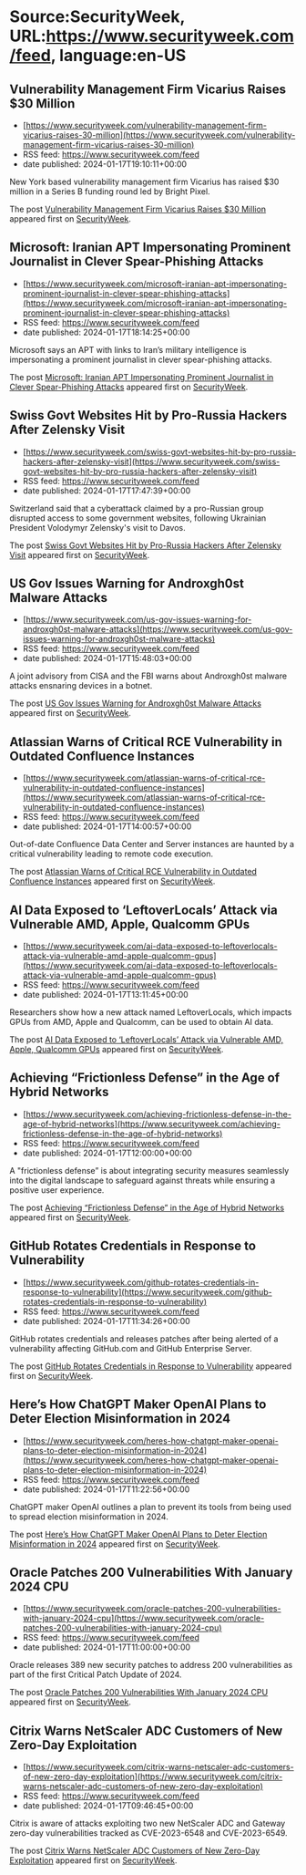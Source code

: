 # Source:SecurityWeek, URL:https://www.securityweek.com/feed, language:en-US

## Vulnerability Management Firm Vicarius Raises $30 Million
 - [https://www.securityweek.com/vulnerability-management-firm-vicarius-raises-30-million](https://www.securityweek.com/vulnerability-management-firm-vicarius-raises-30-million)
 - RSS feed: https://www.securityweek.com/feed
 - date published: 2024-01-17T19:10:11+00:00

<p>New York based vulnerability management firm Vicarius has raised $30 million in a Series B funding round led by Bright Pixel.</p>
<p>The post <a href="https://www.securityweek.com/vulnerability-management-firm-vicarius-raises-30-million/">Vulnerability Management Firm Vicarius Raises $30 Million</a> appeared first on <a href="https://www.securityweek.com">SecurityWeek</a>.</p>

## Microsoft: Iranian APT Impersonating Prominent Journalist in Clever Spear-Phishing Attacks
 - [https://www.securityweek.com/microsoft-iranian-apt-impersonating-prominent-journalist-in-clever-spear-phishing-attacks](https://www.securityweek.com/microsoft-iranian-apt-impersonating-prominent-journalist-in-clever-spear-phishing-attacks)
 - RSS feed: https://www.securityweek.com/feed
 - date published: 2024-01-17T18:14:25+00:00

<p>Microsoft says an APT with links to Iran’s military intelligence is impersonating a prominent journalist in clever spear-phishing attacks.</p>
<p>The post <a href="https://www.securityweek.com/microsoft-iranian-apt-impersonating-prominent-journalist-in-clever-spear-phishing-attacks/">Microsoft: Iranian APT Impersonating Prominent Journalist in Clever Spear-Phishing Attacks</a> appeared first on <a href="https://www.securityweek.com">SecurityWeek</a>.</p>

## Swiss Govt Websites Hit by Pro-Russia Hackers After Zelensky Visit
 - [https://www.securityweek.com/swiss-govt-websites-hit-by-pro-russia-hackers-after-zelensky-visit](https://www.securityweek.com/swiss-govt-websites-hit-by-pro-russia-hackers-after-zelensky-visit)
 - RSS feed: https://www.securityweek.com/feed
 - date published: 2024-01-17T17:47:39+00:00

<p>Switzerland said that a cyberattack claimed by a pro-Russian group disrupted access to some government websites, following Ukrainian President Volodymyr Zelensky's visit to Davos.</p>
<p>The post <a href="https://www.securityweek.com/swiss-govt-websites-hit-by-pro-russia-hackers-after-zelensky-visit/">Swiss Govt Websites Hit by Pro-Russia Hackers After Zelensky Visit</a> appeared first on <a href="https://www.securityweek.com">SecurityWeek</a>.</p>

## US Gov Issues Warning for Androxgh0st Malware Attacks
 - [https://www.securityweek.com/us-gov-issues-warning-for-androxgh0st-malware-attacks](https://www.securityweek.com/us-gov-issues-warning-for-androxgh0st-malware-attacks)
 - RSS feed: https://www.securityweek.com/feed
 - date published: 2024-01-17T15:48:03+00:00

<p>A joint advisory from CISA and the FBI warns about Androxgh0st malware attacks ensnaring devices in a botnet.</p>
<p>The post <a href="https://www.securityweek.com/us-gov-issues-warning-for-androxgh0st-malware-attacks/">US Gov Issues Warning for Androxgh0st Malware Attacks</a> appeared first on <a href="https://www.securityweek.com">SecurityWeek</a>.</p>

## Atlassian Warns of Critical RCE Vulnerability in Outdated Confluence Instances
 - [https://www.securityweek.com/atlassian-warns-of-critical-rce-vulnerability-in-outdated-confluence-instances](https://www.securityweek.com/atlassian-warns-of-critical-rce-vulnerability-in-outdated-confluence-instances)
 - RSS feed: https://www.securityweek.com/feed
 - date published: 2024-01-17T14:00:57+00:00

<p>Out-of-date Confluence Data Center and Server instances are haunted by a critical vulnerability leading to remote code execution.</p>
<p>The post <a href="https://www.securityweek.com/atlassian-warns-of-critical-rce-vulnerability-in-outdated-confluence-instances/">Atlassian Warns of Critical RCE Vulnerability in Outdated Confluence Instances</a> appeared first on <a href="https://www.securityweek.com">SecurityWeek</a>.</p>

## AI Data Exposed to ‘LeftoverLocals’ Attack via Vulnerable AMD, Apple, Qualcomm GPUs
 - [https://www.securityweek.com/ai-data-exposed-to-leftoverlocals-attack-via-vulnerable-amd-apple-qualcomm-gpus](https://www.securityweek.com/ai-data-exposed-to-leftoverlocals-attack-via-vulnerable-amd-apple-qualcomm-gpus)
 - RSS feed: https://www.securityweek.com/feed
 - date published: 2024-01-17T13:11:45+00:00

<p>Researchers show how a new attack named LeftoverLocals, which impacts GPUs from AMD, Apple and Qualcomm, can be used to obtain AI data.</p>
<p>The post <a href="https://www.securityweek.com/ai-data-exposed-to-leftoverlocals-attack-via-vulnerable-amd-apple-qualcomm-gpus/">AI Data Exposed to &#8216;LeftoverLocals&#8217; Attack via Vulnerable AMD, Apple, Qualcomm GPUs</a> appeared first on <a href="https://www.securityweek.com">SecurityWeek</a>.</p>

## Achieving “Frictionless Defense” in the Age of Hybrid Networks
 - [https://www.securityweek.com/achieving-frictionless-defense-in-the-age-of-hybrid-networks](https://www.securityweek.com/achieving-frictionless-defense-in-the-age-of-hybrid-networks)
 - RSS feed: https://www.securityweek.com/feed
 - date published: 2024-01-17T12:00:00+00:00

<p>A "frictionless defense” is about integrating security measures seamlessly into the digital landscape to safeguard against threats while ensuring a positive user experience.</p>
<p>The post <a href="https://www.securityweek.com/achieving-frictionless-defense-in-the-age-of-hybrid-networks/">Achieving &#8220;Frictionless Defense&#8221; in the Age of Hybrid Networks</a> appeared first on <a href="https://www.securityweek.com">SecurityWeek</a>.</p>

## GitHub Rotates Credentials in Response to Vulnerability
 - [https://www.securityweek.com/github-rotates-credentials-in-response-to-vulnerability](https://www.securityweek.com/github-rotates-credentials-in-response-to-vulnerability)
 - RSS feed: https://www.securityweek.com/feed
 - date published: 2024-01-17T11:34:26+00:00

<p>GitHub rotates credentials and releases patches after being alerted of a vulnerability affecting GitHub.com and GitHub Enterprise Server.</p>
<p>The post <a href="https://www.securityweek.com/github-rotates-credentials-in-response-to-vulnerability/">GitHub Rotates Credentials in Response to Vulnerability</a> appeared first on <a href="https://www.securityweek.com">SecurityWeek</a>.</p>

## Here’s How ChatGPT Maker OpenAI Plans to Deter Election Misinformation in 2024
 - [https://www.securityweek.com/heres-how-chatgpt-maker-openai-plans-to-deter-election-misinformation-in-2024](https://www.securityweek.com/heres-how-chatgpt-maker-openai-plans-to-deter-election-misinformation-in-2024)
 - RSS feed: https://www.securityweek.com/feed
 - date published: 2024-01-17T11:22:56+00:00

<p>ChatGPT maker OpenAI outlines a plan to prevent its tools from being used to spread election misinformation in 2024.</p>
<p>The post <a href="https://www.securityweek.com/heres-how-chatgpt-maker-openai-plans-to-deter-election-misinformation-in-2024/">Here&#8217;s How ChatGPT Maker OpenAI Plans to Deter Election Misinformation in 2024</a> appeared first on <a href="https://www.securityweek.com">SecurityWeek</a>.</p>

## Oracle Patches 200 Vulnerabilities With January 2024 CPU
 - [https://www.securityweek.com/oracle-patches-200-vulnerabilities-with-january-2024-cpu](https://www.securityweek.com/oracle-patches-200-vulnerabilities-with-january-2024-cpu)
 - RSS feed: https://www.securityweek.com/feed
 - date published: 2024-01-17T11:00:00+00:00

<p>Oracle releases 389 new security patches to address 200 vulnerabilities as part of the first Critical Patch Update of 2024.</p>
<p>The post <a href="https://www.securityweek.com/oracle-patches-200-vulnerabilities-with-january-2024-cpu/">Oracle Patches 200 Vulnerabilities With January 2024 CPU</a> appeared first on <a href="https://www.securityweek.com">SecurityWeek</a>.</p>

## Citrix Warns NetScaler ADC Customers of New Zero-Day Exploitation
 - [https://www.securityweek.com/citrix-warns-netscaler-adc-customers-of-new-zero-day-exploitation](https://www.securityweek.com/citrix-warns-netscaler-adc-customers-of-new-zero-day-exploitation)
 - RSS feed: https://www.securityweek.com/feed
 - date published: 2024-01-17T09:46:45+00:00

<p>Citrix is aware of attacks exploiting two new NetScaler ADC and Gateway zero-day vulnerabilities tracked as CVE-2023-6548 and CVE-2023-6549.</p>
<p>The post <a href="https://www.securityweek.com/citrix-warns-netscaler-adc-customers-of-new-zero-day-exploitation/">Citrix Warns NetScaler ADC Customers of New Zero-Day Exploitation</a> appeared first on <a href="https://www.securityweek.com">SecurityWeek</a>.</p>

